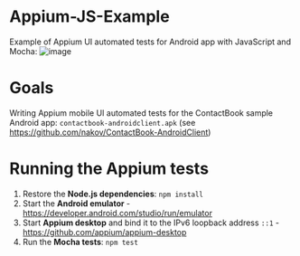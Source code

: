 # Appium-JS-Example

Example of Appium UI automated tests for Android app with JavaScript and Mocha:
![image](https://user-images.githubusercontent.com/1689586/128168121-9c81adec-d325-420e-a20c-1c92a462e7cc.png)

# Goals
Writing Appium mobile UI automated tests for the ContactBook sample Android app:
```contactbook-androidclient.apk``` (see https://github.com/nakov/ContactBook-AndroidClient)

# Running the Appium tests

1. Restore the **Node.js dependencies**: ```npm install```
2. Start the **Android emulator** - https://developer.android.com/studio/run/emulator
3. Start **Appium desktop** and bind it to the IPv6 loopback address `::1` - https://github.com/appium/appium-desktop
4. Run the **Mocha tests**: ```npm test```

